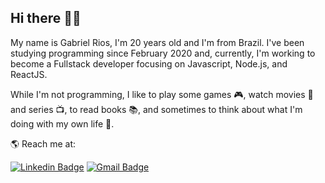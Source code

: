 ## Hi there 👋🏻

My name is Gabriel Rios, I'm 20 years old and I'm from Brazil. I've been studying programming since February 2020 and, currently, I'm working to become a Fullstack developer focusing on Javascript, Node.js, and ReactJS.

While I'm not programming, I like to play some games 🎮, watch movies 🎥 and series 📺, to read books 📚, and sometimes to think about what I'm doing with my own life 🤷.

🌎 Reach me at:

[![Linkedin Badge](https://img.shields.io/badge/-grioos-black?style=flat-square&logo=Linkedin&logoColor=white&link=https://www.linkedin.com/in/grioos/)](https://www.linkedin.com/in/grioos/)
[![Gmail Badge](https://img.shields.io/badge/-gabriel.al.rio@gmail.com-black?style=flat-square&logo=Gmail&logoColor=white&link=mailto:gabriel.al.rio@gmail.com)](mailto:gabriel.al.rio@gmail.com)
